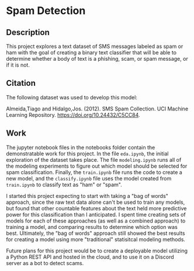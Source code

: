# Spam Detection

## Description

This project explores a text dataset of SMS messages labeled as spam or ham with the goal of creating a binary text classifier that will be able to determine whether a body of text is a phishing, scam, or spam message, or if it is not.  

## Citation

The following dataset was used to develop this model:  

Almeida,Tiago and Hidalgo,Jos. (2012). SMS Spam Collection. UCI Machine Learning Repository. https://doi.org/10.24432/C5CC84.  

## Work

The jupyter notebook files in the notebooks folder contain the demonstratable work for this project. In the file `eda.ipynb`, the initial exploration of the dataset takes place. The file `modeling.ipynb` runs all of the modeling experiments to figure out which model should be selected for spam classification. Finally, the `train.ipynb` file runs the code to create a new model, and the `classify.ipynb` file uses the model created from `train.ipynb` to classify text as "ham" or "spam".  

I started this project expecting to start with taking a "bag of words" approach, since the raw text data alone can't be used to train any models, but found that other countable features about the text held more predictive power for this classification than I anticipated. I spent time creating sets of models for each of these approaches (as well as a combined approach) to training a model, and comparing results to determine which option was best. Ultimately, the "bag of words" approach still showed the best results for creating a model using more "traditional" statisitcal modeling methods.

Future plans for this project would be to create a deployable model utilizing a Python REST API and hosted in the cloud, and to use it on a Discord server as a bot to detect scams.

